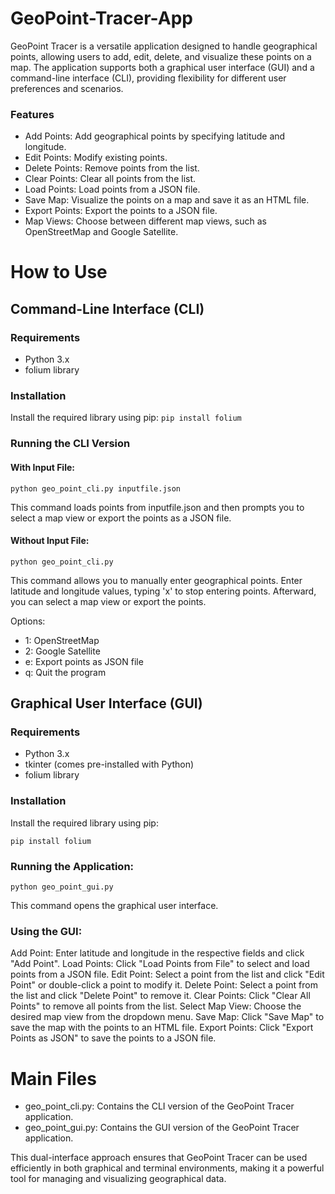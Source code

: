 # GeoPoint-Tracer-App
GeoPoint Tracer is a versatile application designed to handle geographical points, allowing users to add, edit, delete, and visualize these points on a map. The application supports both a graphical user interface (GUI) and a command-line interface (CLI), providing flexibility for different user preferences and scenarios.

### Features
- Add Points: Add geographical points by specifying latitude and longitude.
- Edit Points: Modify existing points.
- Delete Points: Remove points from the list.
- Clear Points: Clear all points from the list.
- Load Points: Load points from a JSON file.
- Save Map: Visualize the points on a map and save it as an HTML file.
- Export Points: Export the points to a JSON file.
- Map Views: Choose between different map views, such as OpenStreetMap and Google Satellite.

# How to Use
## Command-Line Interface (CLI)
### Requirements
- Python 3.x
- folium library

### Installation
Install the required library using pip:
`pip install folium`

### Running the CLI Version
#### With Input File:
```
python geo_point_cli.py inputfile.json
```
This command loads points from inputfile.json and then prompts you to select a map view or export the points as a JSON file.

#### Without Input File:
```
python geo_point_cli.py
```

This command allows you to manually enter geographical points. Enter latitude and longitude values, typing 'x' to stop entering points. Afterward, you can select a map view or export the points.

Options:

- 1: OpenStreetMap
- 2: Google Satellite
- e: Export points as JSON file
- q: Quit the program

## Graphical User Interface (GUI)
### Requirements
- Python 3.x
- tkinter (comes pre-installed with Python)
- folium library

### Installation
Install the required library using pip:
```
pip install folium
```

### Running the Application:
```
python geo_point_gui.py
```
This command opens the graphical user interface.

### Using the GUI:

Add Point: Enter latitude and longitude in the respective fields and click "Add Point".
Load Points: Click "Load Points from File" to select and load points from a JSON file.
Edit Point: Select a point from the list and click "Edit Point" or double-click a point to modify it.
Delete Point: Select a point from the list and click "Delete Point" to remove it.
Clear Points: Click "Clear All Points" to remove all points from the list.
Select Map View: Choose the desired map view from the dropdown menu.
Save Map: Click "Save Map" to save the map with the points to an HTML file.
Export Points: Click "Export Points as JSON" to save the points to a JSON file.

# Main Files
- geo_point_cli.py: Contains the CLI version of the GeoPoint Tracer application.
- geo_point_gui.py: Contains the GUI version of the GeoPoint Tracer application.

This dual-interface approach ensures that GeoPoint Tracer can be used efficiently in both graphical and terminal environments, making it a powerful tool for managing and visualizing geographical data.